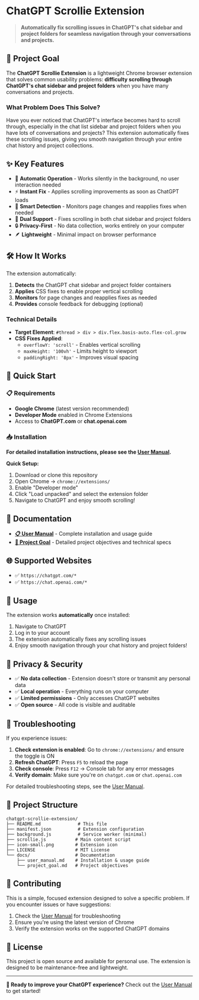 # ChatGPT Scrollie Extension

> **Automatically fix scrolling issues in ChatGPT's chat sidebar and project folders for seamless navigation through your conversations and projects.**

## 🎯 Project Goal

The **ChatGPT Scrollie Extension** is a lightweight Chrome browser extension that solves common usability problems: **difficulty scrolling through ChatGPT's chat sidebar and project folders** when you have many conversations and projects.

### What Problem Does This Solve?

Have you ever noticed that ChatGPT's interface becomes hard to scroll through, especially in the chat list sidebar and project folders when you have lots of conversations and projects? This extension automatically fixes these scrolling issues, giving you smooth navigation through your entire chat history and project collections.

## ✨ Key Features

- 🔄 **Automatic Operation** - Works silently in the background, no user interaction needed
- ⚡ **Instant Fix** - Applies scrolling improvements as soon as ChatGPT loads
- 🎯 **Smart Detection** - Monitors page changes and reapplies fixes when needed
- 📁 **Dual Support** - Fixes scrolling in both chat sidebar and project folders
- 🔒 **Privacy-First** - No data collection, works entirely on your computer
- 🪶 **Lightweight** - Minimal impact on browser performance

## 🛠 How It Works

The extension automatically:

1. **Detects** the ChatGPT chat sidebar and project folder containers
2. **Applies** CSS fixes to enable proper vertical scrolling
3. **Monitors** for page changes and reapplies fixes as needed
4. **Provides** console feedback for debugging (optional)

### Technical Details

- **Target Element**: `#thread > div > div.flex.basis-auto.flex-col.grow`
- **CSS Fixes Applied**:
  - `overflowY: 'scroll'` - Enables vertical scrolling
  - `maxHeight: '100vh'` - Limits height to viewport
  - `paddingRight: '8px'` - Improves visual spacing

## 🚀 Quick Start

### 📋 Requirements

- **Google Chrome** (latest version recommended)
- **Developer Mode** enabled in Chrome Extensions
- Access to **ChatGPT.com** or **chat.openai.com**

### 📥 Installation

**For detailed installation instructions, please see the [User Manual](docs/user_manual.md).**

**Quick Setup:**
1. Download or clone this repository
2. Open Chrome → `chrome://extensions/`
3. Enable "Developer mode"
4. Click "Load unpacked" and select the extension folder
5. Navigate to ChatGPT and enjoy smooth scrolling!

## 📖 Documentation

- **[📋 User Manual](docs/user_manual.md)** - Complete installation and usage guide
- **[🎯 Project Goal](docs/project_goal.md)** - Detailed project objectives and technical specs

## 🌐 Supported Websites

- ✅ `https://chatgpt.com/*`
- ✅ `https://chat.openai.com/*`

## 🔧 Usage

The extension works **automatically** once installed:

1. Navigate to ChatGPT
2. Log in to your account
3. The extension automatically fixes any scrolling issues
4. Enjoy smooth navigation through your chat history and project folders!

## 🔐 Privacy & Security

- ✅ **No data collection** - Extension doesn't store or transmit any personal data
- ✅ **Local operation** - Everything runs on your computer
- ✅ **Limited permissions** - Only accesses ChatGPT websites
- ✅ **Open source** - All code is visible and auditable

## 🐛 Troubleshooting

If you experience issues:

1. **Check extension is enabled**: Go to `chrome://extensions/` and ensure the toggle is ON
2. **Refresh ChatGPT**: Press `F5` to reload the page
3. **Check console**: Press `F12` → Console tab for any error messages
4. **Verify domain**: Make sure you're on `chatgpt.com` or `chat.openai.com`

For detailed troubleshooting steps, see the [User Manual](docs/user_manual.md#troubleshooting).

## 📁 Project Structure

```
chatgpt-scrollie-extension/
├── README.md              # This file
├── manifest.json          # Extension configuration
├── background.js          # Service worker (minimal)
├── scrollie.js           # Main content script
├── icon-small.png        # Extension icon
├── LICENSE               # MIT License
└── docs/                 # Documentation
    ├── user_manual.md    # Installation & usage guide
    └── project_goal.md   # Project objectives
```

## 🤝 Contributing

This is a simple, focused extension designed to solve a specific problem. If you encounter issues or have suggestions:

1. Check the [User Manual](docs/user_manual.md) for troubleshooting
2. Ensure you're using the latest version of Chrome
3. Verify the extension works on the supported ChatGPT domains

## 📄 License

This project is open source and available for personal use. The extension is designed to be maintenance-free and lightweight.

---

**🎉 Ready to improve your ChatGPT experience?** 
Check out the [User Manual](docs/user_manual.md) to get started! 